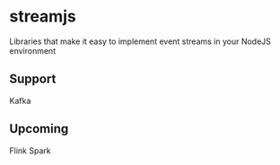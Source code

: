 # streamjs

Libraries that make it easy to implement event streams in your NodeJS environment

## Support
Kafka

## Upcoming
Flink
Spark
